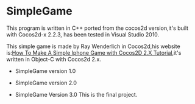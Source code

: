 SimpleGame
==========

This program is written in C++ ported from the cocos2d version,it's built with Cocos2d-x 2.2.3, has been tested in Visual Studio 2010.

This simple game is made by Ray Wenderlich in Cocos2d,his website is:[How To Make A Simple Iphone Game with Cocos2D 2.X Tutorial](www.raywenderlich.com/25736/how-to-make-a-simple-iphone-game-with-cocos2d-2-x-tutorial),it's written in Object-C with Cocos2d 2.x.

* SimpleGame version 1.0

* SimpleGame version 2.0

* SimpleGame Version 3.0
This is the final project.

